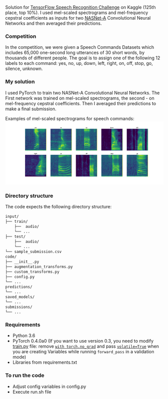 Solution for [TensorFlow Speech Recognition Challenge](https://www.kaggle.com/c/tensorflow-speech-recognition-challenge) on Kaggle (125th place, top 10%).
I used mel-scaled spectrograms and mel-frequency cepstral coefficients as inputs
for two [NASNet-A](https://research.googleblog.com/2017/11/automl-for-large-scale-image.html) Convolutional Neural Networks and then averaged their predictions.

### Competition
In the competition, we were given a Speech Commands Datasets which includes 65,000 one-second long utterances of 30 short words, by thousands of different people. The goal is to assign one of the following 12 labels to each command: yes, no, up, down, left, right, on, off, stop, go, silence, unknown.

### My solution
I used PyTorch to train two NASNet-A Convolutional Neural Networks. The First network was trained on mel-scaled spectrograms, the second - on mel-frequency cepstral coefficients. Then I averaged their predictions to make a final submission.

Examples of mel-scaled spectrograms for speech commands:
![Mel-scaled spectrograms for speech commands](img/mel.jpg)

### Directory structure
The code expects the following directory structure:
```
input/
├── train/
    ├──  audio/
    └── ...
├── test/
    ├──  audio/
    └── ...
└── sample_submission.csv
code/
├── __init__.py
├── augmentation_transforms.py
├── custom_transforms.py
├── config.py
└── ...
predictions/
└── ...
saved_models/
└── ...
submissions/
└── ...
```

### Requirements
- Python 3.6
- PyTorch 0.4.0a0 (If you want to use version 0.3, you need to modify [train.py](train.py) file: 
remove [`with torch.no_grad`](train.py#L98) and pass [`volatile=True`](train.py#L42-L43)
when you are creating Variables while running `forward_pass` in a validation mode)
- Libraries from requirements.txt

### To run the code
- Adjust config variables in config.py
- Execute run.sh file